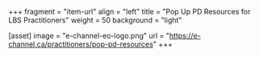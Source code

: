 +++
fragment = "item-url"
align = "left"
title = "Pop Up PD Resources for LBS Practitioners"
weight = 50
background = "light"

[asset]
  image = "e-channel-eo-logo.png"
  url = "https://e-channel.ca/practitioners/pop-pd-resources"
+++

